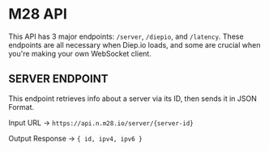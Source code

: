 # M28 API

This API has 3 major endpoints: `/server`, `/diepio`, and `/latency`. These endpoints are all necessary when Diep.io loads, and some are crucial when you're making your own WebSocket client.

## SERVER ENDPOINT
This endpoint retrieves info about a server via its ID, then sends it in JSON Format.

Input URL -> `https://api.n.m28.io/server/{server-id}`

Output Response -> `{ id, ipv4, ipv6 }`

